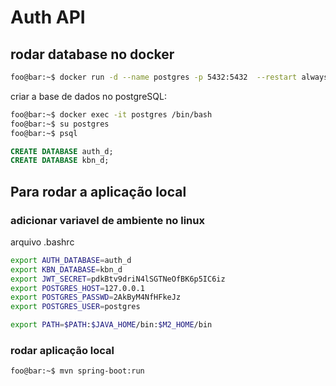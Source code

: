 # Auth API


## rodar database no docker

```bash
foo@bar:~$ docker run -d --name postgres -p 5432:5432  --restart always -e POSTGRES_PASSWORD=2AkByM4NfHFkeJz -v ./pgdata:/var/lib/postgresql/data postgres:15.5-alpine3.19 
```

criar a base de dados no postgreSQL:
```bash
foo@bar:~$ docker exec -it postgres /bin/bash
foo@bar:~$ su postgres
foo@bar:~$ psql
```

```sql
CREATE DATABASE auth_d;
CREATE DATABASE kbn_d;
```

## Para rodar a aplicação local

### adicionar variavel de ambiente no linux

arquivo .bashrc

```bash
export AUTH_DATABASE=auth_d
export KBN_DATABASE=kbn_d
export JWT_SECRET=pdkBtv9driN4lSGTNeOfBK6p5IC6iz
export POSTGRES_HOST=127.0.0.1
export POSTGRES_PASSWD=2AkByM4NfHFkeJz
export POSTGRES_USER=postgres

export PATH=$PATH:$JAVA_HOME/bin:$M2_HOME/bin
```

### rodar aplicação local

```bash
foo@bar:~$ mvn spring-boot:run
```
